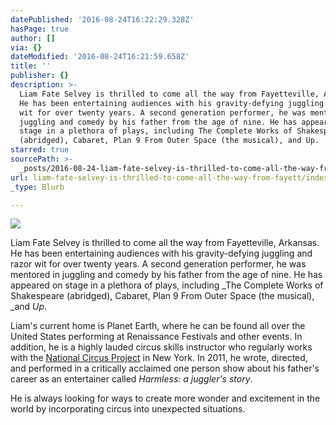 ```yaml
---
datePublished: '2016-08-24T16:22:29.328Z'
hasPage: true
author: []
via: {}
dateModified: '2016-08-24T16:21:59.658Z'
title: ''
publisher: {}
description: >-
  Liam Fate Selvey is thrilled to come all the way from Fayetteville, Arkansas.
  He has been entertaining audiences with his gravity-defying juggling and razor
  wit for over twenty years. A second generation performer, he was mentored in
  juggling and comedy by his father from the age of nine. He has appeared on
  stage in a plethora of plays, including The Complete Works of Shakespeare
  (abridged), Cabaret, Plan 9 From Outer Space (the musical), and Up.
starred: true
sourcePath: >-
  _posts/2016-08-24-liam-fate-selvey-is-thrilled-to-come-all-the-way-from-fayett.md
url: liam-fate-selvey-is-thrilled-to-come-all-the-way-from-fayett/index.html
_type: Blurb

---
```

![](https://the-grid-user-content.s3-us-west-2.amazonaws.com/6cb4ef58-5c3f-46a8-a0e9-182dd0a07547.jpg)

Liam Fate Selvey is thrilled to come all the way from Fayetteville, Arkansas. He has been entertaining audiences with his gravity-defying juggling and razor wit for over twenty years. A second generation performer, he was mentored in juggling and comedy by his father from the age of nine. He has appeared on stage in a plethora of plays, including _The Complete Works of Shakespeare (abridged), Cabaret, Plan 9 From Outer Space (the musical), _and _Up_.

Liam's current home is Planet Earth, where he can be found all over the United States performing at Renaissance Festivals and other events. In addition, he is a highly lauded circus skills instructor who regularly works with the [National Circus Project][0] in New York. In 2011, he wrote, directed, and performed in a critically acclaimed one person show about his father's career as an entertainer called _Harmless: a juggler's story_.

He is always looking for ways to create more wonder and excitement in the world by incorporating circus into unexpected situations.

[0]: http://www.nationalcircusproject.com/